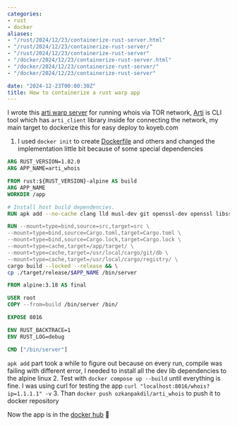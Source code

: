 ```yaml
---
categories:
- rust
- docker
aliases:
- "/rust/2024/12/23/containerize-rust-server.html"
- "/rust/2024/12/23/containerize-rust-server/"
- "/rust/2024/12/23/containerize-rust-server"
- "/docker/2024/12/23/containerize-rust-server.html"
- "/docker/2024/12/23/containerize-rust-server/"
- "/docker/2024/12/23/containerize-rust-server"

date: "2024-12-23T00:00:30Z"
title: How to containerize a rust warp app
---
```

I wrote this [arti warp server](https://github.com/ozkanpakdil/rust-examples/tree/main/arti_whois) for running whois via TOR network, [Arti](https://docs.rs/arti/latest/arti/) is CLI tool which has `arti_client` library inside for connecting the network, my main target to dockerize this for easy deploy to koyeb.com

1. I used `docker init` to create [Dockerfile](https://github.com/ozkanpakdil/rust-examples/blob/main/arti_whois/Dockerfile) and others and changed the implementation little bit because of some special dependencies

```dockerfile
ARG RUST_VERSION=1.82.0
ARG APP_NAME=arti_whois

FROM rust:${RUST_VERSION}-alpine AS build
ARG APP_NAME
WORKDIR /app

# Install host build dependencies.
RUN apk add --no-cache clang lld musl-dev git openssl-dev openssl libssl3 libcrypto3 libgcrypt openssl-libs-static ca-certificates

RUN --mount=type=bind,source=src,target=src \
--mount=type=bind,source=Cargo.toml,target=Cargo.toml \
--mount=type=bind,source=Cargo.lock,target=Cargo.lock \
--mount=type=cache,target=/app/target/ \
--mount=type=cache,target=/usr/local/cargo/git/db \
--mount=type=cache,target=/usr/local/cargo/registry/ \
cargo build --locked --release && \
cp ./target/release/$APP_NAME /bin/server

FROM alpine:3.18 AS final

USER root
COPY --from=build /bin/server /bin/

EXPOSE 8016

ENV RUST_BACKTRACE=1
ENV RUST_LOG=debug

CMD ["/bin/server"]
```

`apk add` part took a while to figure out because on every run, compile was failing with different error, I needed to install all the dev lib dependencies to the alpine linux
2. Test with `docker compose up --build` until everything is fine. I was using curl for testing the app `curl "localhost:8016/whois?ip=1.1.1.1" -v`
3. Than `docker push ozkanpakdil/arti_whois` to push it to docker repository

Now the app is in the [docker hub](https://hub.docker.com/repository/docker/ozkanpakdil/arti_whois/general) 🥳